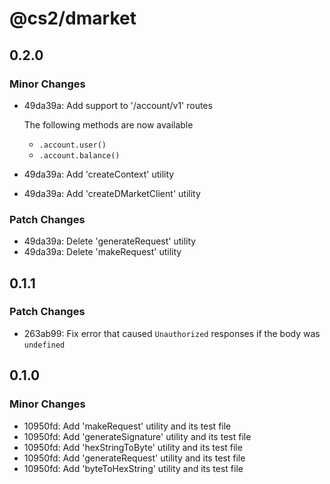 # @cs2/dmarket

## 0.2.0

### Minor Changes

- 49da39a: Add support to '/account/v1' routes

  The following methods are now available

  - `.account.user()`
  - `.account.balance()`

- 49da39a: Add 'createContext' utility
- 49da39a: Add 'createDMarketClient' utility

### Patch Changes

- 49da39a: Delete 'generateRequest' utility
- 49da39a: Delete 'makeRequest' utility

## 0.1.1

### Patch Changes

- 263ab99: Fix error that caused `Unauthorized` responses if the body was `undefined`

## 0.1.0

### Minor Changes

- 10950fd: Add 'makeRequest' utility and its test file
- 10950fd: Add 'generateSignature' utility and its test file
- 10950fd: Add 'hexStringToByte' utility and its test file
- 10950fd: Add 'generateRequest' utility and its test file
- 10950fd: Add 'byteToHexString' utility and its test file
